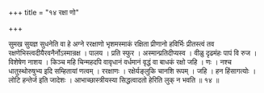 +++
title = "१४ रक्षा णो"

+++

सुमख सुयज्ञ सुधनेति वा हे अग्ने ररक्षाणो भृशमस्माकं रक्षिता प्रीणानो हविर्भिः प्रीतस्त्वं तव रक्षणेभिस्त्वदीयैरवनैर्नोऽस्मान्रक्ष । पालय । प्रति स्फुर । अस्मान्प्रतिदीप्यस्व । वीळु दृढमंहः पापं वि रुज । विशेषेण नाशय । किञ्च महि चिन्महदपि वावृधानं वर्धमानं वृद्धं वा बाधकं रक्षो जहि । णः । नश्च धातुस्थोरुषुभ्य इदि सम्हितायां णत्वम् । ररक्षाणः । रक्षेर्यङ्लुकि चानशि रूपम् । जहि । हन हिंसागत्योः । लोटि हन्तेर्ज इति जादेशः । आभाच्छास्त्रीयस्या सिद्धत्वादतो हेरिति लुक् न भवति ॥ १४ ॥